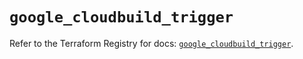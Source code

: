 # `google_cloudbuild_trigger`

Refer to the Terraform Registry for docs: [`google_cloudbuild_trigger`](https://registry.terraform.io/providers/hashicorp/google/5.21.0/docs/resources/cloudbuild_trigger).
